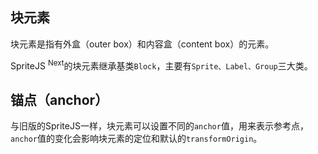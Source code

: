 ## 块元素

块元素是指有外盒（outer box）和内容盒（content box）的元素。

SpriteJS <sup>Next</sup>的块元素继承基类`Block`，主要有`Sprite、Label、Group`三大类。

## 锚点（anchor）

与旧版的SpriteJS一样，块元素可以设置不同的`anchor`值，用来表示参考点，`anchor`值的变化会影响块元素的定位和默认的`transformOrigin`。


